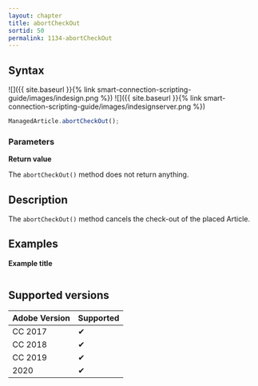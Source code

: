 ```yaml
---
layout: chapter
title: abortCheckOut
sortid: 50
permalink: 1134-abortCheckOut
---
```

## Syntax

![]({{ site.baseurl }}{% link smart-connection-scripting-guide/images/indesign.png %}) ![]({{ site.baseurl }}{% link smart-connection-scripting-guide/images/indesignserver.png %})
```javascript
ManagedArticle.abortCheckOut();
```

### Parameters

**Return value**

The `abortCheckOut()` method does not return anything.

## Description

The `abortCheckOut()` method cancels the check-out of the placed Article.

## Examples

**Example title**

```javascript

```

## Supported versions

| Adobe Version | Supported |
|---------------|---------|
| CC 2017       | ✔       |
| CC 2018       | ✔       |
| CC 2019       | ✔       |
| 2020          | ✔       |